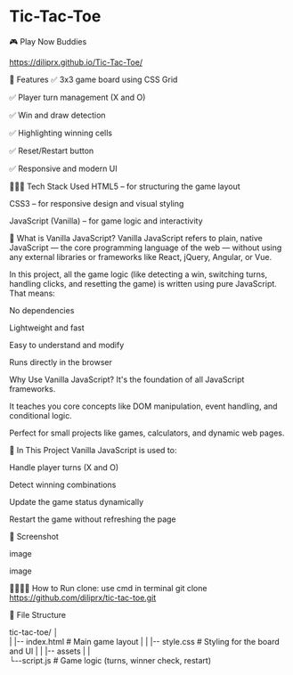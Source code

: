 # Tic-Tac-Toe

 🎮 Play Now Buddies

https://diliprx.github.io/Tic-Tac-Toe/

🔧 Features ✅ 3x3 game board using CSS Grid

✅ Player turn management (X and O)  

✅ Win and draw detection

✅ Highlighting winning cells

✅ Reset/Restart button

✅ Responsive and modern UI

👨🏻‍💻 Tech Stack Used HTML5 – for structuring the game layout

CSS3 – for responsive design and visual styling

JavaScript (Vanilla) – for game logic and interactivity

🧠 What is Vanilla JavaScript? Vanilla JavaScript refers to plain, native JavaScript — the core programming language of the web — without using any external libraries or frameworks like React, jQuery, Angular, or Vue.

In this project, all the game logic (like detecting a win, switching turns, handling clicks, and resetting the game) is written using pure JavaScript. That means:

No dependencies

Lightweight and fast

Easy to understand and modify

Runs directly in the browser

Why Use Vanilla JavaScript? It's the foundation of all JavaScript frameworks.

It teaches you core concepts like DOM manipulation, event handling, and conditional logic.

Perfect for small projects like games, calculators, and dynamic web pages.

📌 In This Project Vanilla JavaScript is used to:

Handle player turns (X and O)

Detect winning combinations

Update the game status dynamically

Restart the game without refreshing the page

📸 Screenshot

image

image

🏃🏻‍♂️💨 How to Run clone: use cmd in terminal git clone https://github.com/diliprx/tic-tac-toe.git

📁 File Structure

  tic-tac-toe/
  │    
  |
  |-- index.html # Main game layout 
  |
  |
  |-- style.css # Styling for the board and UI 
  |
  |
  |-- assets
  |
  |   
  └--script.js # Game logic (turns, winner check, restart)
